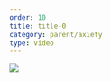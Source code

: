 ```yaml
---
order: 10
title: title-0
category: parent/axiety
type: video
---
```


[![](../../static/images/stress-management-parent-guide-cover.webp)](../../static/videos/stress-management-parent-guide.mp4)